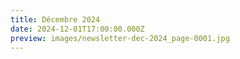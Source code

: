 ```yaml
---
title: Décembre 2024
date: 2024-12-01T17:00:00.000Z
preview: images/newsletter-dec-2024_page-0001.jpg
---
```

